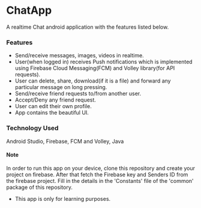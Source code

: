 # ChatApp
A realtime Chat android application with the features listed below. 

### Features
* Send/receive messages, images, videos in realtime.
* User(when logged in) receives Push notifications which is implemented using Firebase Cloud Messaging(FCM) and Volley library(for API requests).
* User can delete, share, download(if it is a file) and forward any particular message on long pressing.
* Send/receive friend requests to/from another user.
* Accept/Deny any friend request.
* User can edit their own profile.
* App contains the beautiful UI.

### Technology Used
Android Studio, Firebase, FCM and Volley, Java

#### Note
In order to run this app on your device, clone this repository and create your project on firebase. After that fetch the Firebase key and 
Senders ID from the firebase project. Fill in the details in the 'Constants' file of the 'common' package of this repository.
* This app is only for learning purposes.
